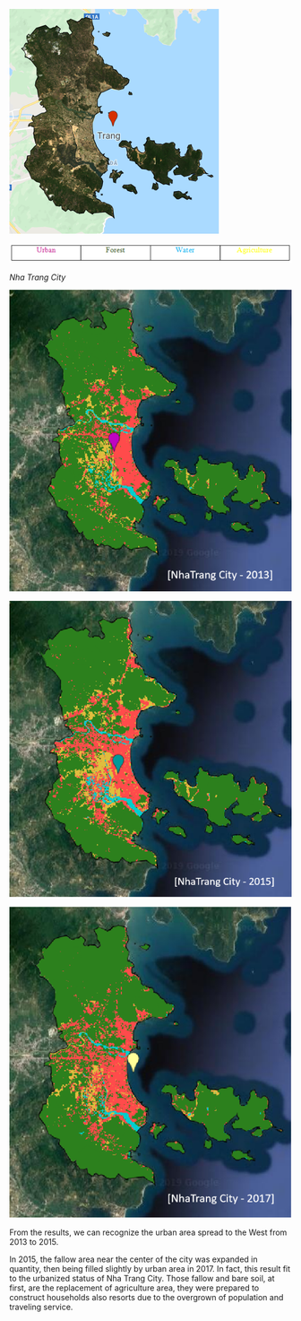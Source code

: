 ![NT](https://github.com/ToTheHien/Landsat-8-Image-Supervised-Classification/blob/main/images/NT.PNG)

![7](https://github.com/ToTheHien/Landsat-8-Image-Supervised-Classification/blob/main/images/7.PNG)

*Nha Trang City*

![2013](https://github.com/ToTheHien/Landsat-8-Image-Supervised-Classification/blob/main/images/2013.PNG)

![2015](https://github.com/ToTheHien/Landsat-8-Image-Supervised-Classification/blob/main/images/2015.PNG)

![2017](https://github.com/ToTheHien/Landsat-8-Image-Supervised-Classification/blob/main/images/2017.PNG)

From the results, we can recognize the urban area spread to the West from 2013 to 2015.

In 2015,  the fallow area near the center of the city was expanded in quantity, then being filled slightly by urban area in 2017. In fact, this result fit to the urbanized status of Nha Trang City. Those fallow and bare soil, at first, are the replacement of agriculture area, they were prepared to construct households also resorts due to the overgrown of population and traveling service.
